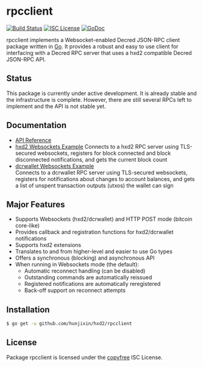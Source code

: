 rpcclient
=========

[![Build Status](http://img.shields.io/travis/hunjixin/hxd2.svg)](https://travis-ci.org/hunjixin/hxd2)
[![ISC License](http://img.shields.io/badge/license-ISC-blue.svg)](http://copyfree.org)
[![GoDoc](https://img.shields.io/badge/godoc-reference-blue.svg)](http://godoc.org/github.com/hunjixin/hxd2/rpcclient)

rpcclient implements a Websocket-enabled Decred JSON-RPC client package written
in [Go](http://golang.org/).  It provides a robust and easy to use client for
interfacing with a Decred RPC server that uses a hxd2 compatible Decred
JSON-RPC API.

## Status

This package is currently under active development.  It is already stable and
the infrastructure is complete.  However, there are still several RPCs left to
implement and the API is not stable yet.

## Documentation

* [API Reference](http://godoc.org/github.com/hunjixin/hxd2/rpcclient)
* [hxd2 Websockets Example](https://github.com/hunjixin/hxd2/tree/master/rpcclient/examples/hxd2websockets)
  Connects to a hxd2 RPC server using TLS-secured websockets, registers for
  block connected and block disconnected notifications, and gets the current
  block count
* [dcrwallet Websockets Example](https://github.com/hunjixin/hxd2/tree/master/rpcclient/examples/dcrwalletwebsockets)  
  Connects to a dcrwallet RPC server using TLS-secured websockets, registers for
  notifications about changes to account balances, and gets a list of unspent
  transaction outputs (utxos) the wallet can sign

## Major Features

* Supports Websockets (hxd2/dcrwallet) and HTTP POST mode (bitcoin core-like)
* Provides callback and registration functions for hxd2/dcrwallet notifications
* Supports hxd2 extensions
* Translates to and from higher-level and easier to use Go types
* Offers a synchronous (blocking) and asynchronous API
* When running in Websockets mode (the default):
  * Automatic reconnect handling (can be disabled)
  * Outstanding commands are automatically reissued
  * Registered notifications are automatically reregistered
  * Back-off support on reconnect attempts

## Installation

```bash
$ go get -u github.com/hunjixin/hxd2/rpcclient
```

## License

Package rpcclient is licensed under the [copyfree](http://copyfree.org) ISC
License.
